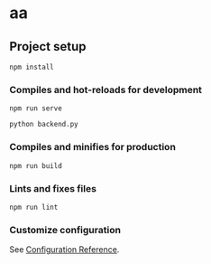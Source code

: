 # aa

## Project setup
```
npm install
```

### Compiles and hot-reloads for development
```
npm run serve

python backend.py
```

### Compiles and minifies for production
```
npm run build
```

### Lints and fixes files
```
npm run lint
```

### Customize configuration
See [Configuration Reference](https://cli.vuejs.org/config/).
